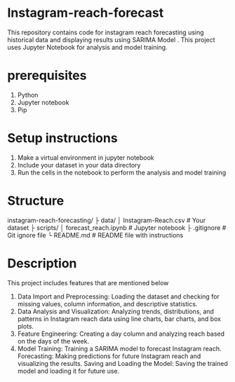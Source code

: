 # Instagram-reach-forecast
This repository contains code for instagram reach forecasting using historical data and displaying results using SARIMA Model . This project uses Jupyter Notebook for analysis and model training. 
# prerequisites
1. Python 
2. Jupyter notebook
3. Pip
# Setup instructions
1. Make a virtual environment in jupyter notebook
2. Include your dataset in your data directory
3. Run the cells in the notebook to perform the analysis and model training
# Structure
instagram-reach-forecasting/
├ data/
│ Instagram-Reach.csv # Your dataset
├ scripts/
│ forecast_reach.ipynb # Jupyter notebook
├ .gitignore # Git ignore file
└ README.md # README file with instructions
# Description
This project includes features that are mentioned below 
1. Data Import and Preprocessing: 
Loading the dataset and checking for missing values, column information, and descriptive statistics.
2. Data Analysis and Visualization: 
Analyzing trends, distributions, and patterns in Instagram reach data using line charts, bar charts, and box plots.
3. Feature Engineering: 
Creating a day column and analyzing reach based on the days of the week.
4. Model Training: 
Training a SARIMA model to forecast Instagram reach.
Forecasting: Making predictions for future Instagram reach and visualizing the results.
Saving and Loading the Model: Saving the trained model and loading it for future use.
